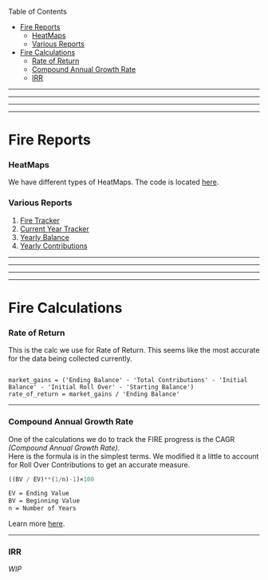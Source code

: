 

Table of Contents

<!-- TOC -->
* [Fire Reports](#fire-reports)
    * [HeatMaps](#heatmaps)
    * [Various Reports](#various-reports)
* [Fire Calculations](#fire-calculations-)
    * [Rate of Return](#rate-of-return-)
    * [Compound Annual Growth Rate](#compound-annual-growth-rate)
    * [IRR](#irr)
<!-- TOC -->



----
**********************
*********************
*********************



# Fire Reports


### HeatMaps

We have different types of HeatMaps.  The code is located [here](HeatMaps).

### Various Reports

1. [Fire Tracker](/reports/fire_trackers.ipynb)
2. [Current Year Tracker](/reports/current_year_tracker.ipynb)
3. [Yearly Balance](/reports/yearly_balance.ipynb)
4. [Yearly Contributions](/reports/yearly_contributions.ipynb)


----
**********************
*********************
*********************


# Fire Calculations 


### Rate of Return 

This is the calc we use for Rate of Return.  This seems like the most accurate for the data being collected currently.

```

market_gains = ('Ending Balance' - 'Total Contributions' - 'Initial Balance' - 'Initial Roll Over' - 'Starting Balance')
rate_of_return = market_gains / 'Ending Balance'

```

----


### Compound Annual Growth Rate

One of the calculations we do to track the FIRE progress is the CAGR <i>(Compound Annual Growth Rate)</i>. <br/>
Here is the formula is in the simplest terms.  We modified it a little to account for Roll Over Contributions to get an accurate measure. <br>

```python
((BV / EV)**(1/n)-1)×100
```

```markdown
EV = Ending Value
BV = Beginning Value
n = Number of Years
```
Learn more [here](https://www.investopedia.com/terms/c/cagr.asp).

---

### IRR

<i>WIP</i>
